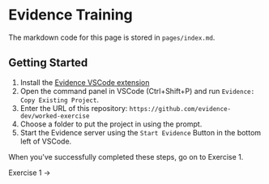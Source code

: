 # Evidence Training

The markdown code for this page is stored in `pages/index.md`. 

## Getting Started

1. Install the [Evidence VSCode extension](https://marketplace.visualstudio.com/items?itemName=Evidence.evidence-vscode)
2. Open the command panel in VSCode (Ctrl+Shift+P) and run `Evidence: Copy Existing Project`.
3. Enter the URL of this repository: `https://github.com/evidence-dev/worked-exercise`
4. Choose a folder to put the project in using the prompt.
5. Start the Evidence server using the `Start Evidence` Button in the bottom left of VSCode.

When you've successfully completed these steps, go on to Exercise 1.

<BigLink href=/exercise-1>Exercise 1 &rarr;</BigLink>